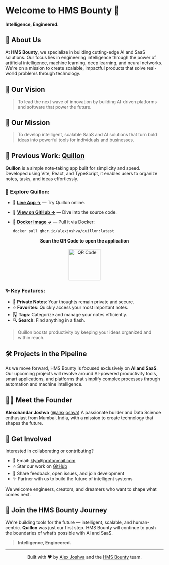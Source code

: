 # Welcome to **HMS Bounty** 🚀

**Intelligence, Engineered.**

## 👋 About Us

At **HMS Bounty**, we specialize in building cutting-edge AI and SaaS solutions. Our focus lies in engineering intelligence through the power of artificial intelligence, machine learning, deep learning, and neural networks. We're on a mission to create scalable, impactful products that solve real-world problems through technology.

## 🌟 Our Vision

> To lead the next wave of innovation by building AI-driven platforms and software that power the future.

## 🎯 Our Mission

> To develop intelligent, scalable SaaS and AI solutions that turn bold ideas into powerful tools for individuals and businesses.

## 🚀 Previous Work: [**Quillon**](https://github.com/alexcj831/Quillon)

**Quillon** is a simple note-taking app built for simplicity and speed. Developed using Vite, React, and TypeScript, it enables users to organize notes, tasks, and ideas effortlessly.

### 🔗 Explore Quillon:

* 🔗 **[Live App →](https://quillon.netlify.app/)** — Try Quillon online.
* 📄 **[View on GitHub →](https://github.com/alexcj831/Quillon)** — Dive into the source code.
* 🐳 **[Docker Image →](https://ghcr.io/alexcj831/quillon:latest)** — Pull it via Docker:

  ```bash
  docker pull ghcr.io/alexjoshva/quillon:latest
  ```

<p align="center">
  <strong>Scan the QR Code to open the application</strong><br><br>
  <img src="https://github.com/user-attachments/assets/9cfb08a8-f2cb-498c-bde3-0a8fc6cf27df" alt="QR Code" width="100"/>
</p>

### ✨ Key Features:

* 📝 **Private Notes**: Your thoughts remain private and secure.
* ⭐ **Favorites**: Quickly access your most important notes.
* 🃅 **Tags**: Categorize and manage your notes efficiently.
* 🔍 **Search**: Find anything in a flash.

> Quillon boosts productivity by keeping your ideas organized and within reach.

## 🛠️ Projects in the Pipeline

As we move forward, HMS Bounty is focused exclusively on **AI and SaaS**. Our upcoming projects will revolve around AI-powered productivity tools, smart applications, and platforms that simplify complex processes through automation and machine intelligence.

## 🧑‍💻 Meet the Founder

**Alexchandar Joshva** ([@alexjoshva](https://github.com/alexcj831))
A passionate builder and Data Science enthusiast from Mumbai, India, with a mission to create technology that shapes the future.

## 🤝 Get Involved

Interested in collaborating or contributing?

* 📩 Email: [klyo@protonmail.com](mailto:klyo@protonmail.com)
* ⭐ Star our work on [GitHub](https://github.com/hmsbounty)
* 🧠 Share feedback, open issues, and join development
* ✨ Partner with us to build the future of intelligent systems

We welcome engineers, creators, and dreamers who want to shape what comes next.

## 📌 Join the HMS Bounty Journey

We're building tools for the future — intelligent, scalable, and human-centric. **Quillon** was just our first step. HMS Bounty will continue to push the boundaries of what’s possible with AI and SaaS.

> **Intelligence, Engineered.**

---

<p align="center">
  Built with ❤️ by <a href="https://github.com/alexcj831">Alex Joshva</a> and the <a href="https://github.com/hmsbounty">HMS Bounty</a> team.
</p>

